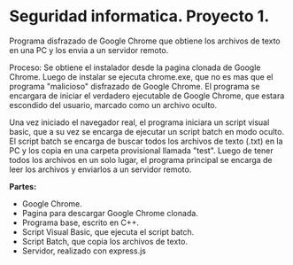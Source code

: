 # Seguridad informatica. Proyecto 1.

Programa disfrazado de Google Chrome que obtiene los archivos de texto en una PC y los envia a un servidor remoto.

Proceso: 
Se obtiene el instalador desde la pagina clonada de Google Chrome. 
Luego de instalar se ejecuta chrome.exe, que no es mas que el programa "malicioso" disfrazado de Google Chrome.
El programa se encargara de iniciar el verdadero ejecutable de Google Chrome, que estara escondido del usuario, marcado como un archivo oculto.

Una vez iniciado el navegador real, el programa iniciara un script visual basic, que a su vez se encarga de ejecutar un script batch en modo oculto.
El script batch se encarga de buscar todos los archivos de texto (.txt) en la PC y los copia en una carpeta provisional llamada "test". Luego de tener
todos los archivos en un solo lugar, el programa principal se encarga de leer los archivos y enviarlos a un servidor remoto.

**Partes:**
- Google Chrome.
- Pagina para descargar Google Chrome clonada.
- Programa base, escrito en C++.
- Script Visual Basic, que ejecuta el script batch.
- Script Batch, que copia los archivos de texto.
- Servidor, realizado con express.js
